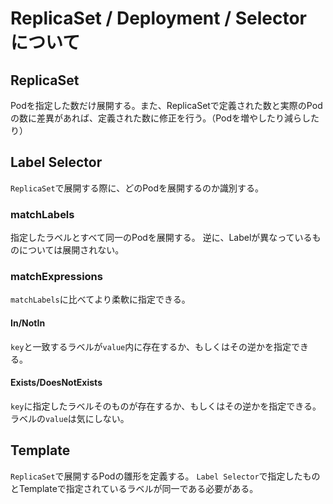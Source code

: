  # ReplicaSet / Deployment / Selector について

## ReplicaSet
Podを指定した数だけ展開する。また、ReplicaSetで定義された数と実際のPodの数に差異があれば、定義された数に修正を行う。（Podを増やしたり減らしたり）

## Label Selector
`ReplicaSet`で展開する際に、どのPodを展開するのか識別する。

### matchLabels
指定したラベルとすべて同一のPodを展開する。
逆に、Labelが異なっているものについては展開されない。

### matchExpressions
`matchLabels`に比べてより柔軟に指定できる。

#### In/NotIn
`key`と一致するラベルが`value`内に存在するか、もしくはその逆かを指定できる。

#### Exists/DoesNotExists
`key`に指定したラベルそのものが存在するか、もしくはその逆かを指定できる。
ラベルの`value`は気にしない。

## Template
`ReplicaSet`で展開するPodの雛形を定義する。
`Label Selector`で指定したものとTemplateで指定されているラベルが同一である必要がある。